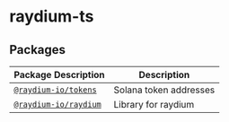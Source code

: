 # raydium-ts

## Packages

| Package Description                        | Description            |
| ------------------------------------------ | ---------------------- |
| [`@raydium-io/tokens`](/packages/tokens)   | Solana token addresses |
| [`@raydium-io/raydium`](/packages/raydium) | Library for raydium    |
